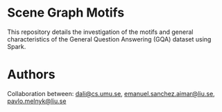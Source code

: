 # Scene Graph Motifs

This repository details the investigation of the motifs and general characteristics of the General Question Answering (GQA) dataset using Spark.

# Authors

Collaboration between: dali@cs.umu.se, emanuel.sanchez.aimar@liu.se, pavlo.melnyk@liu.se
